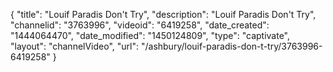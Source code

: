 {
    "title": "Louif Paradis Don't Try",
    "description": "Louif Paradis Don't Try",
    "channelid": "3763996",
    "videoid": "6419258",
    "date_created": "1444064470",
    "date_modified": "1450124809",
    "type": "captivate",
    "layout": "channelVideo",
    "url": "\/ashbury\/louif-paradis-don-t-try\/3763996-6419258"
}